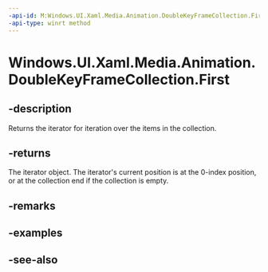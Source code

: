 ```yaml
---
-api-id: M:Windows.UI.Xaml.Media.Animation.DoubleKeyFrameCollection.First
-api-type: winrt method
---
```


<!-- Method syntax
public Windows.Foundation.Collections.IIterator<Windows.UI.Xaml.Media.Animation.DoubleKeyFrame> First()
-->

# Windows.UI.Xaml.Media.Animation.DoubleKeyFrameCollection.First

## -description
Returns the iterator for iteration over the items in the collection.



## -returns
The iterator object. The iterator's current position is at the 0-index position, or at the collection end if the collection is empty.

## -remarks

## -examples

## -see-also
